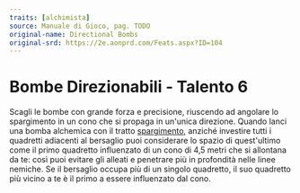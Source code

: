 ```yaml
---
traits: [alchimista]
source: Manuale di Gioco, pag. TODO
original-name: Directional Bombs
original-srd: https://2e.aonprd.com/Feats.aspx?ID=104
---
```


# Bombe Direzionabili - Talento 6

Scagli le bombe con grande forza e precisione, riuscendo ad angolare lo
spargimento in un cono che si propaga in un'unica direzione. Quando lanci una
bomba alchemica con il tratto [spargimento](/tratti/spargimento), anziché
investire tutti i quadretti adiacenti al bersaglio puoi considerare lo spazio di
quest'ultimo come il primo quadretto influenzato di un cono di 4,5 metri che si
allontana da te: così puoi evitare gli alleati e penetrare più in profondità
nelle linee nemiche. Se il bersaglio occupa più di un singolo quadretto, il suo
quadretto più vicino a te è il primo a essere influenzato dal cono.

